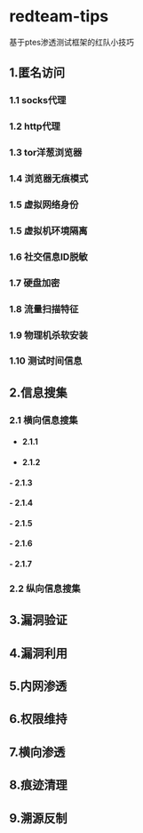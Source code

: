 # redteam-tips
基于ptes渗透测试框架的红队小技巧

## 1.匿名访问
### 1.1 socks代理
### 1.2 http代理
### 1.3 tor洋葱浏览器
### 1.4 浏览器无痕模式
### 1.5 虚拟网络身份
### 1.5 虚拟机环境隔离
### 1.6 社交信息ID脱敏
### 1.7 硬盘加密
### 1.8 流量扫描特征
### 1.9 物理机杀软安装
### 1.10 测试时间信息

## 2.信息搜集
### 2.1 横向信息搜集
- #### 2.1.1 
- #### 2.1.2 
####  - 2.1.3
####  - 2.1.4
####  - 2.1.5
####  - 2.1.6
####  - 2.1.7
### 2.2 纵向信息搜集

## 3.漏洞验证
## 4.漏洞利用
## 5.内网渗透
## 6.权限维持
## 7.横向渗透
## 8.痕迹清理
## 9.溯源反制
